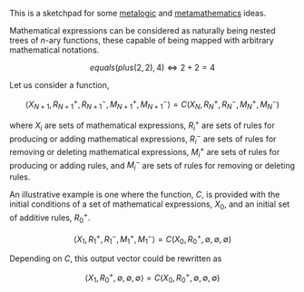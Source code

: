 This is a sketchpad for some [metalogic](https://en.wikipedia.org/wiki/Metalogic) and [metamathematics](https://en.wikipedia.org/wiki/Metamathematics) ideas.

Mathematical expressions can be considered as naturally being nested trees of $n$-ary functions, these capable of being mapped with arbitrary mathematical notations.

$$ equals(plus(2, 2), 4) \Leftrightarrow 2 + 2 = 4 $$

Let us consider a function,

$$ \left< X_{N+1}, R_{N+1}^{+}, R_{N+1}^{-}, M_{N+1}^{+}, M_{N+1}^{-} \right> = C \left( X_{N}, R_{N}^{+}, R_{N}^{-}, M_{N}^{+}, M_{N}^{-} \right) $$

where $X_{i}$ are sets of mathematical expressions, $R_{i}^{+}$ are sets of rules for producing or adding mathematical expressions, $R_{i}^{-}$ are sets of rules for removing or deleting mathematical expressions, $M_{i}^{+}$ are sets of rules for producing or adding rules, and $M_{i}^{-}$ are sets of rules for removing or deleting rules.

An illustrative example is one where the function, $C$, is provided with the initial conditions of a set of mathematical expressions, $X_{0}$, and an initial set of additive rules, $R_{0}^{+}$.

$$ \left< X_{1}, R_{1}^{+}, R_{1}^{-}, M_{1}^{+}, M_{1}^{-} \right> = C \left( X_{0}, R_{0}^{+}, \emptyset, \emptyset, \emptyset \right) $$

Depending on $C$, this output vector could be rewritten as

$$ \left< X_{1}, R_{0}^{+}, \emptyset, \emptyset, \emptyset \right> = C \left( X_{0}, R_{0}^{+}, \emptyset, \emptyset, \emptyset \right) $$
